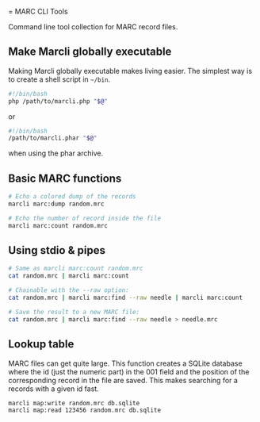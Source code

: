 = MARC CLI Tools

Command line tool collection for MARC record files.

## Make Marcli globally executable

Making Marcli globally executable makes living easier. The simplest way
is to create a shell script in ```~/bin```.

```sh
#!/bin/bash
php /path/to/marcli.php "$@"
```

or

```bash
#!/bin/bash
/path/to/marcli.phar "$@"
```

when using the phar archive.

## Basic MARC functions

```sh
# Echo a colored dump of the records
marcli marc:dump random.mrc

# Echo the number of record inside the file
marcli marc:count random.mrc
```

## Using stdio & pipes

```sh
# Same as marcli marc:count random.mrc
cat random.mrc | marcli marc:count

# Chainable with the --raw option:
cat random.mrc | marcli marc:find --raw needle | marcli marc:count

# Save the result to a new MARC file:
cat random.mrc | marcli marc:find --raw needle > needle.mrc
```

## Lookup table

MARC files can get quite large. This function creates a SQLite database
where the id (just the numeric part) in the 001 field and the position
of the corresponding record in the file are saved. This makes searching
for a records with a given id fast.

```sh
marcli map:write random.mrc db.sqlite
marcli map:read 123456 random.mrc db.sqlite
```
